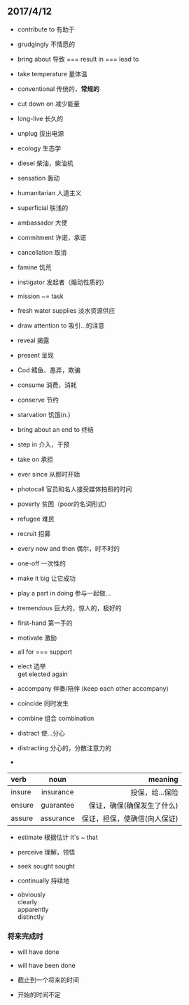## 2017/4/12

+ contribute to 有助于

+ grudgingly 不情愿的

+ bring about 导致 === result in === lead to

+ take temperature 量体温

+ conventional 传统的，**常规的**

+ cut down on 减少能量

+ long-live 长久的

+ unplug 拔出电源

+ ecology 生态学

+ diesel 柴油，柴油机

+ sensation 轰动

+ humanitarian 人道主义

+ superficial 肤浅的

+ ambassador 大使

+ commitment 许诺，承诺

+ cancellation 取消

+ famine 饥荒

+ instigator 发起者（煽动性质的）

+ mission ~= task

+ fresh water supplies 淡水资源供应

+ draw attention to 吸引...的注意

+ reveal 揭露

+ present 呈现

+ Cod 鳕鱼、愚弄，欺骗

+ consume 消费，消耗

+ conserve 节约

+ starvation 饥饿(n.)

+ bring about an end to 终结

+ step in 介入，干预

+ take on 承担

+ ever since 从那时开始

+ photocall 官员和名人接受媒体拍照的时间

+ poverty 贫困（poor的名词形式）

+ refugee 难民

+ recruit 招募

+ every now and then 偶尔，时不时的

+ one-off 一次性的

+ make it big 让它成功

+ play a part in doing 参与一起做...

+ tremendous 巨大的，惊人的，极好的

+ first-hand 第一手的

+ motivate 激励

+ all for === support

+ elect 选举 <br/>
get elected again

+ accompany 伴奏/陪伴 (keep each other accompany)

+ coincide 同时发生

+ combine 组合 combination

+ distract 使...分心

+ distracting 分心的，分散注意力的

+
verb|noun|meaning
:---|:---:|---:
insure|insurance|投保，给...保险
ensure|guarantee|保证，确保(确保发生了什么)
assure|assurance|保证，担保，使确信(向人保证)

+ estimate 根据估计 It's ~ that

+ perceive 理解，领悟

+ seek sought sought

+ continually 持续地

+ obviously<br/>clearly<br/>apparently<br/>distinctly

### 将来完成时

+ will have done
+ will have been done

+ 截止到一个将来的时间

+ 开始的时间不定
